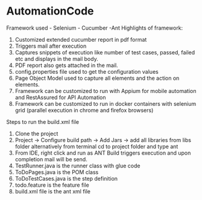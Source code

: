 # AutomationCode

Framework used - Selenium - Cucumber -Ant
Highlights of framework: 
  1. Customized extended cucumber report in pdf format
  2. Triggers mail after execution
  3. Captures snippets of execution like number of test cases, passed, failed etc and displays in the mail body.
  4. PDF report also gets attached in the mail.
  5. config.properties file used to get the configuration values
  6. Page Object Model used to capture all elements and the action on elements.
  7. Framework can be customized to run with Appium for mobile automation and RestAssured for API Automation
  8. Framework can be customized to run in docker containers with selenium grid (parallel execution in chrome and firefox browsers)

Steps to run the build.xml file
  1. Clone the project
  2. Project -> Configure build path -> Add Jars -> add all libraries from libs folder alternatively from terminal cd to project folder and type ant
  3. From IDE, right click and run as ANT Build triggers execution and upon completion mail will be send.
  4. TestRunner.java is the runner class with glue code
  5. ToDoPages.java is the POM class
  6. ToDoTestCases.java is the step definition
  7. todo.feature is the feature file
  8. build.xml file is the ant xml file


